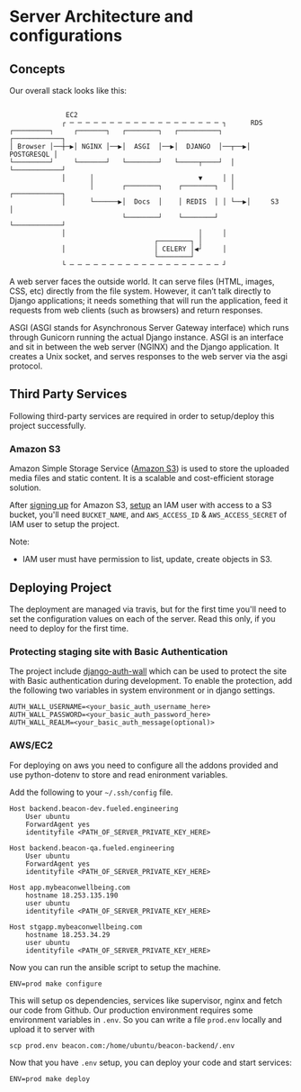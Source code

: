 # Server Architecture and configurations

## Concepts

Our overall stack looks like this:

```

              EC2
             ┌ ─ ─ ─ ─ ─ ─ ─ ─ ─ ─ ─ ─ ─ ─ ─ ─ ─ ─ ─ ┐      RDS
┌─────────┐     ┌───────┐   ┌────────┐   ┌──────────┐      ┌────────────┐
│ Browser │──┼─▶│ NGINX │──▶│  ASGI  │──▶│  DJANGO  │──┬──▶│ POSTGRESQL │
└─────────┘     └───────┘   └────────┘   └─────┬────┘  │   └────────────┘
             │      │                          ▼     │ │
                    │       ┌────────┐    ┌────────┐   │   ┌────────────┐
             │      └──────▶│  Docs  │    │ REDIS  │ │ └──▶│     S3     │
                            └────────┘    └────────┘       └────────────┘
             │                                 │     │
                                    ┌────────┐ │
             │                      │ CELERY │◀┘     │
                                    └────────┘
             └ ─ ─ ─ ─ ─ ─ ─ ─ ─ ─ ─ ─ ─ ─ ─ ─ ─ ─ ─ ┘
```

A web server faces the outside world. It can serve files (HTML, images, CSS, etc) directly from the file system. However, it can’t talk directly to Django applications; it needs something that will run the application, feed it requests from web clients (such as browsers) and return responses.

ASGI (ASGI stands for Asynchronous Server Gateway interface) which runs through Gunicorn running the actual Django instance. ASGI is an interface and sit in between the web server (NGINX) and the Django application. It creates a Unix socket, and serves responses to the web server via the asgi protocol.

## Third Party Services

Following third-party services are required in order to setup/deploy this project successfully.

### Amazon S3

Amazon Simple Storage Service ([Amazon S3]) is used to store the uploaded media files and static content. It is a scalable and cost-efficient storage solution.

After [signing up][s3-signup] for Amazon S3, [setup][s3-iam-setup] an IAM user with access to a S3 bucket, you'll need `BUCKET_NAME`, and `AWS_ACCESS_ID` & `AWS_ACCESS_SECRET` of IAM user to setup the project.

[Amazon S3]: http://aws.amazon.com/s3/
[s3-signup]: http://docs.aws.amazon.com/AmazonS3/latest/gsg/SigningUpforS3.html
[s3-iam-setup]: https://rbgeek.wordpress.com/2014/07/18/amazon-iam-user-creation-for-single-s3-bucket-access/

Note:

- IAM user must have permission to list, update, create objects in S3.

## Deploying Project

The deployment are managed via travis, but for the first time you'll need to set the configuration values on each of the server. Read this only, if you need to deploy for the first time.

### Protecting staging site with Basic Authentication

The project include [django-auth-wall](https://github.com/theskumar/django-auth-wall) which can be used to protect the site with Basic authentication during development. To enable the protection, add the following two variables in system environment or in django settings.

```
AUTH_WALL_USERNAME=<your_basic_auth_username_here>
AUTH_WALL_PASSWORD=<your_basic_auth_password_here>
AUTH_WALL_REALM=<your_basic_auth_message(optional)>
```

### AWS/EC2

For deploying on aws you need to configure all the addons provided and use python-dotenv to store and read enironment variables.

Add the following to your `~/.ssh/config` file.

```
Host backend.beacon-dev.fueled.engineering
    User ubuntu
    ForwardAgent yes
    identityfile <PATH_OF_SERVER_PRIVATE_KEY_HERE>

Host backend.beacon-qa.fueled.engineering
    User ubuntu
    ForwardAgent yes
    identityfile <PATH_OF_SERVER_PRIVATE_KEY_HERE>

Host app.mybeaconwellbeing.com
    hostname 18.253.135.190
    user ubuntu
    identityfile <PATH_OF_SERVER_PRIVATE_KEY_HERE>

Host stgapp.mybeaconwellbeing.com
    hostname 18.253.34.29
    user ubuntu
    identityfile <PATH_OF_SERVER_PRIVATE_KEY_HERE>
```

Now you can run the ansible script to setup the machine.

    ENV=prod make configure

This will setup os dependencies, services like supervisor, nginx and fetch our code from Github. Our production environment requires
some environment variables in `.env`. So you can write a file `prod.env` locally and upload it to server with

    scp prod.env beacon.com:/home/ubuntu/beacon-backend/.env

Now that you have `.env` setup, you can deploy your code and start services:

    ENV=prod make deploy

